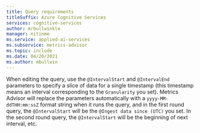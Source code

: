 ```yaml
---
title: Query requirements
titleSuffix: Azure Cognitive Services
services: cognitive-services
author: mrbullwinkle
manager: nitinme
ms.service: applied-ai-services
ms.subservice: metrics-advisor
ms.topic: include
ms.date: 04/20/2021
ms.author: mbullwin
---
```


When editing the query, use the `@IntervalStart` and `@IntervalEnd` parameters to specify a slice of data for a single timestamp (this timestamp means an interval corresponding to the `Granularity` you set). Metrics Advisor will replace the parameters automatically with a `yyyy-MM-ddTHH:mm:ssZ` format string when it runs the query, and in the first round query, the `@IntervalStart` will be the `@Ingest data since (UTC)` you set. In the second round query, the `@IntervalStart` will be the beginning of next interval, etc.
